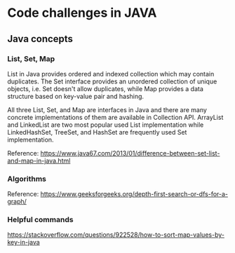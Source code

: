 # Code challenges in JAVA #

## Java concepts ##

### List, Set, Map ###

List in Java provides ordered and indexed collection which may contain duplicates. The Set interface provides an unordered collection of unique objects, i.e. Set doesn't allow duplicates, while Map provides a data structure based on key-value pair and hashing.

All three List, Set, and Map are interfaces in Java and there are many concrete implementations of them are available in Collection API. ArrayList and LinkedList are two most popular used List implementation while LinkedHashSet, TreeSet, and HashSet are frequently used Set implementation.  

Reference:
https://www.java67.com/2013/01/difference-between-set-list-and-map-in-java.html

### Algorithms ###

Reference:
https://www.geeksforgeeks.org/depth-first-search-or-dfs-for-a-graph/

### Helpful commands ###
https://stackoverflow.com/questions/922528/how-to-sort-map-values-by-key-in-java
